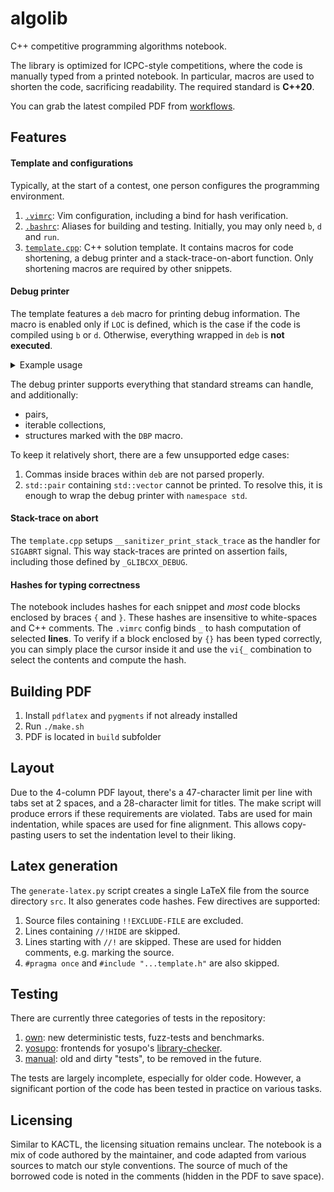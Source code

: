 # algolib

C++ competitive programming algorithms notebook.

The library is optimized for ICPC-style competitions, where the code is manually typed from a printed notebook.
In particular, macros are used to shorten the code, sacrificing readability.
The required standard is **C++20**.

You can grab the latest compiled PDF from [workflows](https://github.com/teapotd/algolib/actions).

## Features

#### Template and configurations

Typically, at the start of a contest, one person configures the programming environment.

1. [`.vimrc`](src/.vimrc): Vim configuration, including a bind for hash verification.
2. [`.bashrc`](src/.bashrc): Aliases for building and testing. Initially, you may only need `b`, `d` and `run`.
3. [`template.cpp`](src/template.cpp): C++ solution template. It contains macros for code shortening, a debug printer and a stack-trace-on-abort function. Only shortening macros are required by other snippets.

#### Debug printer

The template features a `deb` macro for printing debug information. The macro is enabled only if `LOC` is defined, which is the case if the code is compiled using `b` or `d`. Otherwise, everything wrapped in `deb` is **not executed**.

<details>
  <summary>Example usage</summary>

  ```cpp
  struct Elem {
      int k, x;
      pair<int, int> p;
      DBP(k, p); // Make struct printable, output only k and p.
  };

  string foo = "bar";
  vector<Elem> elements = {
      {1, 10, {2, 3}},
      {4, 10, {5, 6}},
      {7, 10, {8, 9}},
  };

  deb(foo, elements);
  ```
  ```
  :: [LINE NUMBER], foo: bar, elements: ((k: 1, p: (2, 3)), (k: 4, p: (5, 6)), (k: 7, p: (8, 9)), )
  ```
</details>

The debug printer supports everything that standard streams can handle, and additionally:

- pairs,
- iterable collections,
- structures marked with the `DBP` macro.

To keep it relatively short, there are a few unsupported edge cases:

1. Commas inside braces within `deb` are not parsed properly.
2. `std::pair` containing `std::vector` cannot be printed. To resolve this, it is enough to wrap the debug printer with `namespace std`.

#### Stack-trace on abort

The `template.cpp` setups `__sanitizer_print_stack_trace` as the handler for `SIGABRT` signal. This way stack-traces are printed on assertion fails, including those defined by `_GLIBCXX_DEBUG`.

#### Hashes for typing correctness

The notebook includes hashes for each snippet and *most* code blocks enclosed by braces `{` and `}`. These hashes are insensitive to white-spaces and C++ comments. The `.vimrc` config binds `_` to hash computation of selected **lines**. To verify if a block enclosed by `{}` has been typed correctly, you can simply place the cursor inside it and use the `vi{_` combination to select the contents and compute the hash.

## Building PDF

1. Install `pdflatex` and `pygments` if not already installed
2. Run `./make.sh`
3. PDF is located in `build` subfolder

## Layout

Due to the 4-column PDF layout, there's a 47-character limit per line with tabs set at 2 spaces, and a 28-character limit for titles. The make script will produce errors if these requirements are violated. Tabs are used for main indentation, while spaces are used for fine alignment. This allows copy-pasting users to set the indentation level to their liking.

## Latex generation

The `generate-latex.py` script creates a single LaTeX file from the source directory `src`. It also generates code hashes. Few directives are supported:

1. Source files containing `!!EXCLUDE-FILE` are excluded.
2. Lines containing `//!HIDE` are skipped.
3. Lines starting with `//!` are skipped. These are used for hidden comments, e.g. marking the source.
4. `#pragma once` and `#include "...template.h"` are also skipped.

## Testing

There are currently three categories of tests in the repository:

1. [own](tests/own): new deterministic tests, fuzz-tests and benchmarks.
2. [yosupo](tests/yosupo): frontends for yosupo's [library-checker](https://github.com/yosupo06/library-checker-problems).
3. [manual](tests/manual): old and dirty "tests", to be removed in the future.

The tests are largely incomplete, especially for older code.
However, a significant portion of the code has been tested in practice on various tasks.

## Licensing

Similar to KACTL, the licensing situation remains unclear.
The notebook is a mix of code authored by the maintainer, and code adapted from various sources to match our style conventions. The source of much of the borrowed code is noted in the comments (hidden in the PDF to save space).
